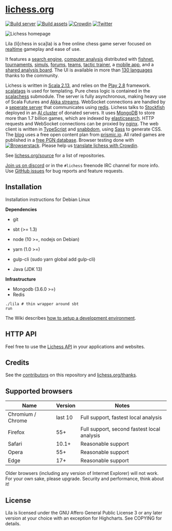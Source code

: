 [lichess.org](https://lichess.org)
==================================

[![Build server](https://github.com/ornicar/lila/workflows/Build%20server/badge.svg)](https://github.com/ornicar/lila/actions?query=workflow%3A%22Build+server%22)
[![Build assets](https://github.com/ornicar/lila/workflows/Build%20assets/badge.svg)](https://github.com/ornicar/lila/actions?query=workflow%3A%22Build+assets%22)
[![Crowdin](https://d322cqt584bo4o.cloudfront.net/lichess/localized.svg)](https://crowdin.com/project/lichess)
[![Twitter](https://img.shields.io/badge/Twitter-%40lichess-blue.svg)](https://twitter.com/lichess)

<img src="https://raw.githubusercontent.com/ornicar/lila/master/public/images/home-bicolor.png" alt="Lichess homepage" title="Lichess comes with light and dark theme, this screenshot shows both." />


Lila (li[chess in sca]la) is a free online chess game server focused on [realtime](https://lichess.org/games) gameplay and ease of use.

It features a [search engine](https://lichess.org/games/search),
[computer analysis](https://lichess.org/ief49lif) distributed with [fishnet](https://github.com/niklasf/fishnet),
[tournaments](https://lichess.org/tournament),
[simuls](https://lichess.org/simul),
[forums](https://lichess.org/forum),
[teams](https://lichess.org/team),
[tactic trainer](https://lichess.org/training),
a [mobile app](https://lichess.org/mobile),
and a [shared analysis board](https://lichess.org/study).
The UI is available in more than [130 languages](https://crowdin.com/project/lichess) thanks to the community.

Lichess is written in [Scala 2.13](https://www.scala-lang.org/),
and relies on the [Play 2.8](https://www.playframework.com/) framework.
[scalatags](http://www.lihaoyi.com/scalatags/) is used for templating.
Pure chess logic is contained in the [scalachess](https://github.com/ornicar/scalachess) submodule.
The server is fully asynchronous, making heavy use of Scala Futures and [Akka streams](http://akka.io).
WebSocket connections are handled by a [seperate server](https://github.com/ornicar/lila-ws) that communicates using [redis](https://redis.io/).
Lichess talks to [Stockfish](http://stockfishchess.org/) deployed in an [AI cluster](https://github.com/niklasf/fishnet) of donated servers.
It uses [MongoDB](https://mongodb.org) to store more than 1.7 billion games, which are indexed by [elasticsearch](http://elasticsearch.org).
HTTP requests and WebSocket connections can be proxied by [nginx](http://nginx.org).
The web client is written in [TypeScript](https://typescriptlang.org) and [snabbdom](https://github.com/snabbdom/snabbdom), using [Sass](https://sass-lang.com/) to generate CSS.
The [blog](https://lichess.org/blog) uses a free open content plan from [prismic.io](https://prismic.io).
All rated games are published in a [free PGN database](https://database.lichess.org).
Browser testing done with [![Browserstack](https://raw.githubusercontent.com/ornicar/lila/master/public/images/browserstack.png)](https://www.browserstack.com).
Please help us [translate lichess with Crowdin](https://crowdin.com/project/lichess).

See [lichess.org/source](https://lichess.org/source) for a list of repositories.

[Join us on discord](https://discord.gg/hy5jqSs) or in the `#lichess` freenode IRC channel for more info.
Use [GitHub issues](https://github.com/ornicar/lila/issues) for bug reports and feature requests.

Installation
------------
Installation instructions for Debian Linux

**Dependencies**

- git
- sbt (>= 1.3)

- node (10 >=, nodejs on Debian)

- yarn (1.0 >=)

- gulp-cli (sudo yarn global add gulp-cli)

- Java (JDK 13)

**Infrastructure**

- Mongodb (3.6.0 >=)
- Redis


```
./lila # thin wrapper around sbt
run
```

The Wiki describes [how to setup a development environment](https://github.com/ornicar/lila/wiki/Lichess-Development-Onboarding).

HTTP API
--------

Feel free to use the [Lichess API](https://lichess.org/api) in your applications and websites.

Credits
-------

See the [contributors](https://github.com/ornicar/lila/graphs/contributors) on this repository and [lichess.org/thanks](https://lichess.org/thanks).

Supported browsers
------------------

| Name              | Version | Notes |
| ----------------- | ------- | ----- |
| Chromium / Chrome | last 10 | Full support, fastest local analysis |
| Firefox           | 55+     | Full support, second fastest local analysis |
| Safari            | 10.1+   | Reasonable support |
| Opera             | 55+     | Reasonable support |
| Edge              | 17+     | Reasonable support |

Older browsers (including any version of Internet Explorer) will not work.
For your own sake, please upgrade. Security and performance, think about
it!

License
-------

Lila is licensed under the GNU Affero General Public License 3 or any later
version at your choice with an exception for Highcharts. See COPYING for
details.
